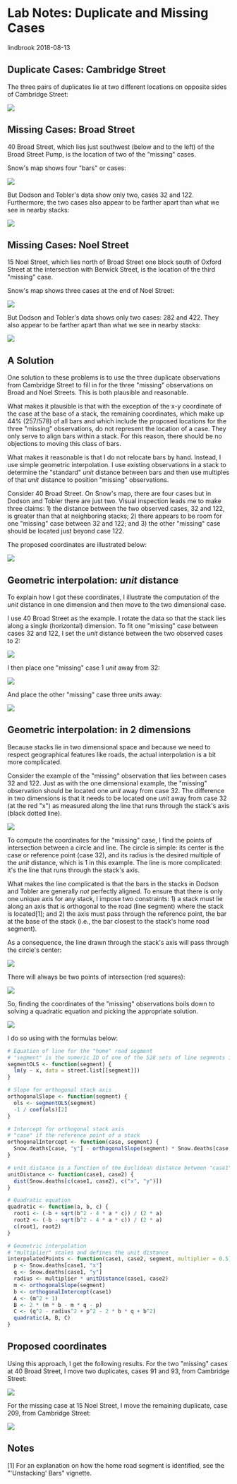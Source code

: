 Lab Notes: Duplicate and Missing Cases
================
lindbrook
2018-08-13

Duplicate Cases: Cambridge Street
---------------------------------

The three pairs of duplicates lie at two different locations on opposite sides of Cambridge Street:

<img src="duplicate.missing.cases.notes_files/figure-markdown_github/unnamed-chunk-2-1.png" style="display: block; margin: auto;" />

Missing Cases: Broad Street
---------------------------

40 Broad Street, which lies just southwest (below and to the left) of the Broad Street Pump, is the location of two of the "missing" cases.

Snow's map shows four "bars" or cases:

![](broad.street.A.png)

But Dodson and Tobler's data show only two, cases 32 and 122. Furthermore, the two cases also appear to be farther apart than what we see in nearby stacks:

<img src="duplicate.missing.cases.notes_files/figure-markdown_github/unnamed-chunk-3-1.png" style="display: block; margin: auto;" />

Missing Cases: Noel Street
--------------------------

15 Noel Street, which lies north of Broad Street one block south of Oxford Street at the intersection with Berwick Street, is the location of the third "missing" case.

Snow's map shows three cases at the end of Noel Street:

![](noel.street.png)

But Dodson and Tobler's data shows only two cases: 282 and 422. They also appear to be farther apart than what we see in nearby stacks:

<img src="duplicate.missing.cases.notes_files/figure-markdown_github/unnamed-chunk-4-1.png" style="display: block; margin: auto;" />

A Solution
----------

One solution to these problems is to use the three duplicate observations from Cambridge Street to fill in for the three "missing" observations on Broad and Noel Streets. This is both plausible and reasonable.

What makes it plausible is that with the exception of the x-y coordinate of the case at the base of a stack, the remaining coordinates, which make up 44% (257/578) of all bars and which include the proposed locations for the three "missing" observations, do not represent the location of a case. They only serve to align bars within a stack. For this reason, there should be no objections to moving this class of bars.

What makes it reasonable is that I do not relocate bars by hand. Instead, I use simple geometric interpolation. I use existing observations in a stack to determine the "standard" *unit* distance between bars and then use multiples of that *unit* distance to position "missing" observations.

Consider 40 Broad Street. On Snow's map, there are four cases but in Dodson and Tobler there are just two. Visual inspection leads me to make three claims: 1) the distance between the two observed cases, 32 and 122, is greater than that at neighboring stacks; 2) there appears to be room for one "missing" case between 32 and 122; and 3) the other "missing" case should be located just beyond case 122.

The proposed coordinates are illustrated below:

<img src="duplicate.missing.cases.notes_files/figure-markdown_github/unnamed-chunk-6-1.png" style="display: block; margin: auto;" />

Geometric interpolation: *unit* distance
----------------------------------------

To explain how I got these coordinates, I illustrate the computation of the *unit* distance in one dimension and then move to the two dimensional case.

I use 40 Broad Street as the example. I rotate the data so that the stack lies along a single (horizontal) dimension. To fit one "missing" case between cases 32 and 122, I set the *unit* distance between the two observed cases to 2:

<img src="duplicate.missing.cases.notes_files/figure-markdown_github/unnamed-chunk-7-1.png" style="display: block; margin: auto;" />

I then place one "missing" case 1 *unit* away from 32:

<img src="duplicate.missing.cases.notes_files/figure-markdown_github/unnamed-chunk-8-1.png" style="display: block; margin: auto;" />

And place the other "missing" case three *units* away:

<img src="duplicate.missing.cases.notes_files/figure-markdown_github/unnamed-chunk-9-1.png" style="display: block; margin: auto;" />

Geometric interpolation: in 2 dimensions
----------------------------------------

Because stacks lie in two dimensional space and because we need to respect geographical features like roads, the actual interpolation is a bit more complicated.

Consider the example of the "missing" observation that lies between cases 32 and 122. Just as with the one dimensional example, the "missing" observation should be located one *unit* away from case 32. The difference in two dimensions is that it needs to be located one *unit* away from case 32 (at the red "x") as measured along the line that runs through the stack's axis (black dotted line).

<img src="duplicate.missing.cases.notes_files/figure-markdown_github/unnamed-chunk-11-1.png" style="display: block; margin: auto;" />

To compute the coordinates for the "missing" case, I find the points of intersection between a circle and line. The circle is simple: its center is the case or reference point (case 32), and its radius is the desired multiple of the *unit* distance, which is 1 in this example. The line is more complicated: it's the line that runs through the stack's axis.

What makes the line complicated is that the bars in the stacks in Dodson and Tobler are generally *not* perfectly aligned. To ensure that there is only one unique axis for any stack, I impose two constraints: 1) a stack must lie along an axis that is orthogonal to the road (line segment) where the stack is located[1]; and 2) the axis must pass through the reference point, the bar at the base of the stack (i.e., the bar closest to the stack's home road segment).

As a consequence, the line drawn through the stack's axis will pass through the circle's center:

<img src="duplicate.missing.cases.notes_files/figure-markdown_github/unnamed-chunk-12-1.png" style="display: block; margin: auto;" />

There will always be two points of intersection (red squares):

<img src="duplicate.missing.cases.notes_files/figure-markdown_github/unnamed-chunk-13-1.png" style="display: block; margin: auto;" />

So, finding the coordinates of the "missing" observations boils down to solving a quadratic equation and picking the appropriate solution.

<img src="duplicate.missing.cases.notes_files/figure-markdown_github/unnamed-chunk-14-1.png" style="display: block; margin: auto;" />

I do so using with the formulas below:

``` r
# Equation of line for the "home" road segment
# "segment" is the numeric ID of one of the 528 sets of line segments in Dodson and Tobler
segmentOLS <- function(segment) {
  lm(y ~ x, data = street.list[[segment]])
}

# Slope for orthogonal stack axis
orthogonalSlope <- function(segment) {
  ols <- segmentOLS(segment)
  -1 / coef(ols)[2]
}

# Intercept for orthogonal stack axis
# "case" if the reference point of a stack
orthogonalIntercept <- function(case, segment) {
  Snow.deaths[case, "y"] - orthogonalSlope(segment) * Snow.deaths[case, "x"]
}

# unit distance is a function of the Euclidean distance between "case1" and "case2"
unitDistance <- function(case1, case2) {
  dist(Snow.deaths[c(case1, case2), c("x", "y")])
}

# Quadratic equation
quadratic <- function(a, b, c) {
  root1 <- (-b + sqrt(b^2 - 4 * a * c)) / (2 * a)
  root2 <- (-b - sqrt(b^2 - 4 * a * c)) / (2 * a)
  c(root1, root2)
}

# Geometric interpolation
# "multiplier" scales and defines the unit distance
interpolatedPoints <- function(case1, case2, segment, multiplier = 0.5) {
  p <- Snow.deaths[case1, "x"]
  q <- Snow.deaths[case1, "y"]
  radius <- multiplier * unitDistance(case1, case2)
  m <- orthogonalSlope(segment)
  b <- orthogonalIntercept(case1)
  A <- (m^2 + 1)
  B <- 2 * (m * b - m * q - p)
  C <- (q^2 - radius^2 + p^2 - 2 * b * q + b^2)
  quadratic(A, B, C)
}
```

Proposed coordinates
--------------------

Using this approach, I get the following results. For the two "missing" cases at 40 Broad Street, I move two duplicates, cases 91 and 93, from Cambridge Street:

<img src="duplicate.missing.cases.notes_files/figure-markdown_github/unnamed-chunk-16-1.png" style="display: block; margin: auto;" />

For the missing case at 15 Noel Street, I move the remaining duplicate, case 209, from Cambridge Street:

<img src="duplicate.missing.cases.notes_files/figure-markdown_github/unnamed-chunk-17-1.png" style="display: block; margin: auto;" />

Notes
-----

[1] For an explanation on how the home road segment is identified, see the "'Unstacking' Bars" vignette.
